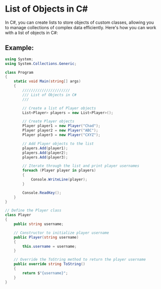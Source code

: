 # List of Objects in C#

In C#, you can create lists to store objects of custom classes, allowing you to manage collections of complex data efficiently. Here's how you can work with a list of objects in C#:

## Example:

```csharp
using System;
using System.Collections.Generic;

class Program
{
    static void Main(string[] args)
    {
        //////////////////////
        /// List of Objects in C#
        /// 

        // Create a list of Player objects
        List<Player> players = new List<Player>();

        // Create Player objects
        Player player1 = new Player("Chad");
        Player player2 = new Player("ABC");
        Player player3 = new Player("CXYZ");

        // Add Player objects to the list
        players.Add(player1);
        players.Add(player2);
        players.Add(player3);

        // Iterate through the list and print player usernames
        foreach (Player player in players)
        {
            Console.WriteLine(player);
        }

        Console.ReadKey();
    }
}

// Define the Player class
class Player
{
    public string username;

    // Constructor to initialize player username
    public Player(string username)
    {
        this.username = username;
    }

    // Override the ToString method to return the player username
    public override string ToString()
    {
        return $"{username}";
    }
}
